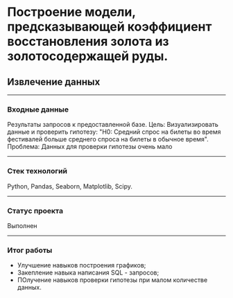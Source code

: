 # Построение модели, предсказывающей коэффициент восстановления золота из золотосодержащей руды. 
## Извлечение данных
____
### Входные данные
Результаты запросов к предоставленной базе. Цель: Визуализировать данные и проверить гипотезу: "H0: Средний спрос на билеты во время фестивалей больше среднего спроса на билеты в обычное время". Проблема: Данных для проверки гипотезы очень мало

____

### Стек технологий
Python, Pandas, Seaborn, Matplotlib, Scipy.
____

### Статус проекта
Выполнен
____

### Итог работы
- Улучшение навыков построения графиков;
- Закепление навыка написания SQL - запросов;
- ПОлучение навыков проверки гипотезы при малом количестве данных.
